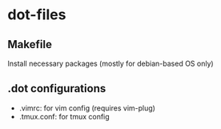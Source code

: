 # dot-files

## Makefile
Install necessary packages (mostly for debian-based OS only)

## .dot configurations
- .vimrc: for vim config (requires vim-plug)
- .tmux.conf: for tmux config
